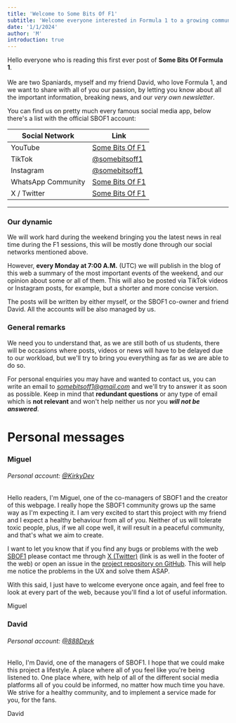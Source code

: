 ```yaml
---
title: 'Welcome to Some Bits Of F1'
subtitle: 'Welcome everyone interested in Formula 1 to a growing community who loves this sport.'
date: '1/1/2024'
author: 'M'
introduction: true
---
```


Hello everyone who is reading this first ever post of **Some Bits Of Formula 1**.
<br> <br>
We are two Spaniards, myself and my friend David, who love Formula 1, and we want to share with all of you our passion, by letting you know about all the important information, breaking news, and our _very own newsletter_.

You can find us on pretty much every famous social media app, below there's a list with the official SBOF1 account:

| Social Network     | Link                                                                        |
| ------------------ | --------------------------------------------------------------------------- |
| YouTube            | [Some Bits Of F1](https://www.youtube.com/channel/UCBNAHGQteU5wBFTOlrmc5NA) |
| TikTok             | [@somebitsoff1](https://www.tiktok.com/@somebitsoff1)                       |
| Instagram          | [@somebitsoff1](https://www.instagram.com/somebitsoff1/)                    |
| WhatsApp Community | [Some Bits Of F1](https://whatsapp.com/channel/0029VaFz7abAojZ28xazgR3V)    |
| X / Twitter        | [Some Bits Of F1](https://twitter.com/SomeBitsOfF1)                         |

---

### Our dynamic

We will work hard during the weekend bringing you the latest news in real time during the F1 sessions, this will be mostly done through our social networks mentioned above.

However, **every Monday at 7:00 A.M.** (UTC) we will publish in the blog of this web a summary of the most important events of the weekend, and our opinion about some or all of them. This will also be posted via TikTok videos or Instagram posts, for example, but a shorter and more concise version.

The posts will be written by either myself, or the SBOF1 co-owner and friend David. All the accounts will be also managed by us.

### General remarks

We need you to understand that, as we are still both of us students, there will be occasions where posts, videos or news will have to be delayed due to our workload, but we'll try to bring you everything as far as we are able to do so.

For personal enquiries you may have and wanted to contact us, you can write an email to <u>*somebitsoff1@gmail.com*</u> and we'll try to answer it as soon as possible. Keep in mind that **redundant questions** or any type of email which is **not relevant** and won't help neither us nor you **_will not be answered_**.

# Personal messages

### Miguel

###### Personal account: [@KirkyDev](https://twitter.com/KirkyDev)

Hello readers, I'm Miguel, one of the co-managers of SBOF1 and the creator of this webpage. I really hope the SBOF1 community grows up the same way as I'm expecting it. I am very excited to start this project with my friend and I expect a healthy behaviour from all of you. Neither of us will tolerate toxic people, plus, if we all cope well, it will result in a peaceful community, and that's what we aim to create.

I want to let you know that if you find any bugs or problems with the web [SBOF1](https://f1statistics.vercel.app) please contact me through [X (Twitter)](https://twitter.com/Dev30Kirky) (link is as well in the footer of the web) or open an issue in the [project repository on GitHub](https://github.com/Roky3029/f1-statistics/).
This will help me notice the problems in the UX and solve them ASAP.

With this said, I just have to welcome everyone once again, and feel free to look at every part of the web, because you'll find a lot of useful information.

Miguel

### David

###### Personal account: [@888Deyk](https://twitter.com/888Deyk)

Hello, I'm David, one of the managers of SBOF1.
I hope that we could make this project a lifestyle. A place where all of you feel like you're being listened to. One place where, with help of all of the different social media platforms all of you could be informed, no matter how much time you have. We strive for a healthy community, and to implement a service made for you, for the fans.

David
